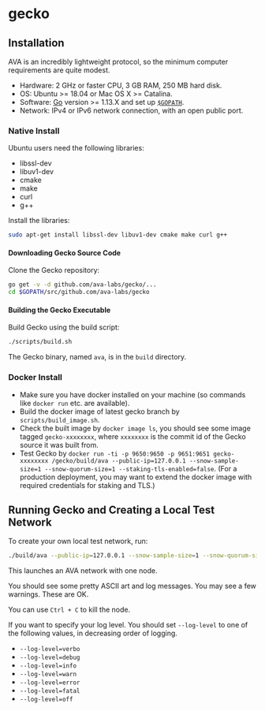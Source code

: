 # gecko

## Installation

AVA is an incredibly lightweight protocol, so the minimum computer requirements are quite modest.

- Hardware: 2 GHz or faster CPU, 3 GB RAM, 250 MB hard disk.
- OS: Ubuntu >= 18.04 or Mac OS X >= Catalina.
- Software: [Go](https://golang.org/doc/install) version >= 1.13.X and set up [`$GOPATH`](https://github.com/golang/go/wiki/SettingGOPATH).
- Network: IPv4 or IPv6 network connection, with an open public port.

### Native Install

Ubuntu users need the following libraries:

* libssl-dev
* libuv1-dev
* cmake
* make
* curl
* g++
  
Install the libraries:

```sh
sudo apt-get install libssl-dev libuv1-dev cmake make curl g++
```

#### Downloading Gecko Source Code

Clone the Gecko repository:

```sh
go get -v -d github.com/ava-labs/gecko/...
cd $GOPATH/src/github.com/ava-labs/gecko
```

#### Building the Gecko Executable

Build Gecko using the build script:

```sh
./scripts/build.sh
```

The Gecko binary, named `ava`, is in the `build` directory. 

### Docker Install

- Make sure you have docker installed on your machine (so commands like `docker run` etc. are available).
- Build the docker image of latest gecko branch by `scripts/build_image.sh`.
- Check the built image by `docker image ls`, you should see some image tagged
  `gecko-xxxxxxxx`, where `xxxxxxxx` is the commit id of the Gecko source it was built from.
- Test Gecko by `docker run -ti -p 9650:9650 -p 9651:9651 gecko-xxxxxxxx /gecko/build/ava
   --public-ip=127.0.0.1 --snow-sample-size=1 --snow-quorum-size=1 --staking-tls-enabled=false`. (For a production deployment,
  you may want to extend the docker image with required credentials for
  staking and TLS.)

## Running Gecko and Creating a Local Test Network

To create your own local test network, run:

```sh
./build/ava --public-ip=127.0.0.1 --snow-sample-size=1 --snow-quorum-size=1 --staking-tls-enabled=false
```

This launches an AVA network with one node.

You should see some pretty ASCII art and log messages.
You may see a few warnings. These are OK.

You can use `Ctrl + C` to kill the node.

If you want to specify your log level. You should set `--log-level` to one of the following values, in decreasing order of logging.
* `--log-level=verbo`
* `--log-level=debug`
* `--log-level=info`
* `--log-level=warn`
* `--log-level=error`
* `--log-level=fatal`
* `--log-level=off`
